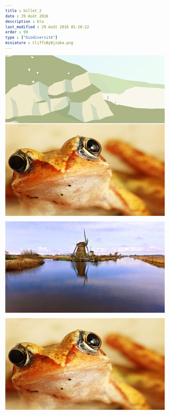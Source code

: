 ```yaml
---
title : billet_2
date : 29 Août 2016
description : bla
last_modified : 29 Août 2016 01-28-22
order : 99
type : ["biodiversité"]
miniature : CliffsByBjzaba.png
---
```


![CliffsByBjzaba.png](https://raw.githubusercontent.com/id2m/peb01/master/images/_originals/CliffsByBjzaba.png?token=AT5UuOzqyMFowgNU2EDQjK1wFc3o4bUvks5Xw3ygwA%3D%3D)
![frog-1472427703453.jpg](https://raw.githubusercontent.com/id2m/peb01/master/images/_originals/frog-1472427703453.jpg?token=AT5UuJ83rVjv7eqZ36rQlXK2rkgD5x9gks5Xw3uHwA%3D%3D)

![dutch-windmills.jpg](https://raw.githubusercontent.com/id2m/peb01/master/images/_originals/dutch-windmills.jpg?token=AT5UuJRATIEVOy2u4zSX0K_SlIjSaxBUks5Xw3t5wA%3D%3D)



![frog-1472427087252.jpg](https://raw.githubusercontent.com/id2m/peb01/master/images/_originals/frog-1472427087252.jpg?token=AT5UuDk2_RXXe1wGM--qFFIgSH190ynxks5Xw3ywwA%3D%3D)
